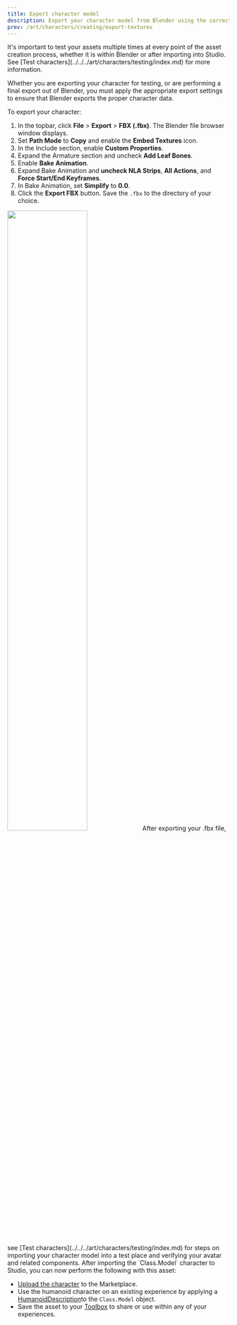 ```yaml
---
title: Export character model
description: Export your character model from Blender using the correct settings and processes.
prev: /art/characters/creating/export-textures
---
```


<Alert severity = 'warning'>
It's important to test your assets multiple times at every point of the asset creation process, whether it is within Blender or after importing into Studio. See [Test characters](../../../art/characters/testing/index.md) for more information.
</Alert>

Whether you are exporting your character for testing, or are performing a final export out of Blender, you must apply the appropriate export settings to ensure that Blender exports the proper character data.

To export your character:

1. In the topbar, click **File** > **Export** > **FBX (.fbx)**. The Blender file browser window displays.
2. Set **Path Mode** to **Copy** and enable the **Embed Textures** icon.
3. In the Include section, enable **Custom Properties**.
4. Expand the Armature section and uncheck **Add Leaf Bones**.
5. Enable **Bake Animation**.
6. Expand Bake Animation and **uncheck NLA Strips**, **All Actions**, and **Force Start/End Keyframes**.
7. In Bake Animation, set **Simplify** to **0.0**.
8. Click the **Export FBX** button. Save the `.fbx` to the directory of your choice.

<img src="../../../assets/art/avatar/basic-creation/Export-Settings.png" width = "60%" />

<Alert severity = 'warning'>
After exporting your .fbx file, see [Test characters](../../../art/characters/testing/index.md) for steps on importing your character model into a test place and verifying your avatar and related components.
</Alert>

<Alert severity = 'success'>
After importing the `Class.Model` character to Studio, you can now perform the following with this asset:

- [Upload the character](../../../art/accessories/creating-rigid/publishing.md) to the Marketplace.
- Use the humanoid character on an existing experience by applying a [HumanoidDescription](../../../characters/appearance.md#manually-modify-appearance)to the `Class.Model` object.
- Save the asset to your [Toolbox](../../../projects/assets/toolbox.md) to share or use within any of your experiences.

</Alert>

